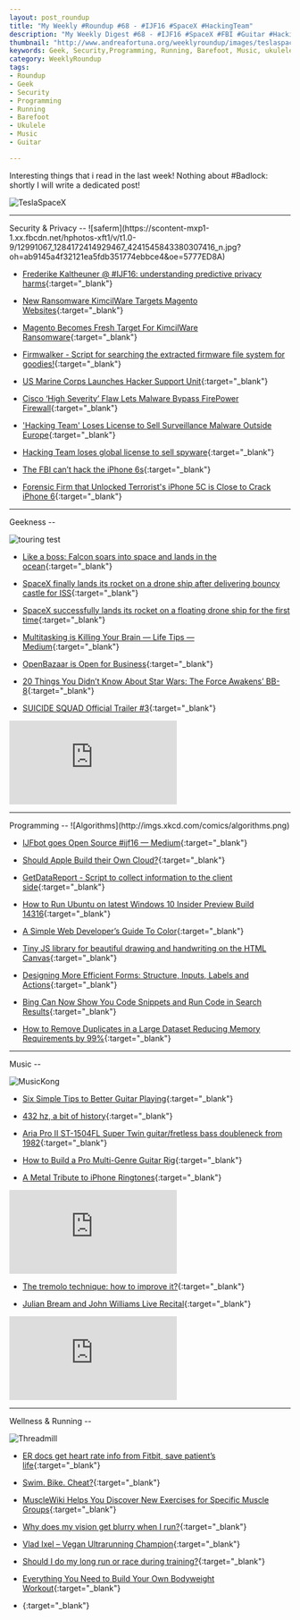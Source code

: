 ```yaml
---
layout: post_roundup
title: "My Weekly #Roundup #68 - #IJF16 #SpaceX #HackingTeam"
description: "My Weekly Digest #68 - #IJF16 #SpaceX #FBI #Guitar #HackingTeam"
thumbnail: "http://www.andreafortuna.org/weeklyroundup/images/teslaspacex.jpg"
keywords: Geek, Security,Programming, Running, Barefoot, Music, ukulele, transcription, guitar, hackingteam, tremolo, spacex, ijf16, ijf16bot, fbi, apple, ransomware
category: WeeklyRoundup
tags: 
- Roundup
- Geek
- Security
- Programming
- Running
- Barefoot
- Ukulele
- Music
- Guitar

---
```

Interesting things that i read in the last week! Nothing about #Badlock: shortly I will write a dedicated post! 

![TeslaSpaceX](http://www.andreafortuna.org/weeklyroundup/images/teslaspacex.jpg)
<!-- more -->
<hr/>
Security & Privacy
--
![saferm](https://scontent-mxp1-1.xx.fbcdn.net/hphotos-xft1/v/t1.0-9/12991067_1284172414929467_4241545843380307416_n.jpg?oh=ab9145a4f32121ea5fdb351774ebbce4&oe=5777ED8A)

- [Frederike Kaltheuner @ #IJF16: understanding predictive privacy harms](http://www.andreafortuna.org/security/2016/04/11/understanding-predictive-privacy-harms/){:target="_blank"}

- [New Ransomware KimcilWare Targets Magento Websites](http://threatpost.com/new-ransomware-kimcilware-targets-magento-websites/117124/){:target="_blank"}

- [Magento Becomes Fresh Target For KimcilWare Ransomware](https://packetstormsecurity.com/news/view/26492/Magento-Becomes-Fresh-Target-For-KimcilWare-Ransomware.html){:target="_blank"}

- [Firmwalker - Script for searching the extracted firmware file system for goodies!](http://www.kitploit.com/2016/03/firmwalker-script-for-searching.html){:target="_blank"}

- [US Marine Corps Launches Hacker Support Unit](https://packetstormsecurity.com/news/view/26490/US-Marine-Corps-Launches-Hacker-Support-Unit.html){:target="_blank"}

- [Cisco ‘High Severity’ Flaw Lets Malware Bypass FirePower Firewall](http://threatpost.com/cisco-high-severity-flaw-lets-malware-bypass-firepower-firewall/117165/){:target="_blank"}

- ['Hacking Team' Loses License to Sell Surveillance Malware Outside Europe](http://thehackernews.com/2016/04/hacking-team-loses-license-to-sell.html){:target="_blank"}

- [Hacking Team loses global license to sell spyware](https://nakedsecurity.sophos.com/2016/04/08/hacking-team-loses-global-license-to-sell-spyware/){:target="_blank"}

- [The FBI can’t hack the iPhone 6s](http://bgr.com/2016/04/07/iphone-6s-fbi-hack/){:target="_blank"}

- [Forensic Firm that Unlocked Terrorist's iPhone 5C is Close to Crack iPhone 6](http://thehackernews.com/2016/04/fbi-hack-iphone-6.html){:target="_blank"}


<hr/>
Geekness
--

![touring test](http://www.commitstrip.com/wp-content/uploads/2016/04/Strip-Test-Turing-inverse-650-finalenglish.jpg)

- [Like a boss: Falcon soars into space and lands in the ocean](http://arstechnica.com/science/2016/04/like-a-boss-falcon-soars-into-space-and-lands-in-the-ocean/){:target="_blank"}

- [SpaceX finally lands its rocket on a drone ship after delivering bouncy castle for ISS](http://thenextweb.com/insider/2016/04/08/spacex-just-landed-reusable-rocket-drone-ship/){:target="_blank"}

- [SpaceX successfully lands its rocket on a floating drone ship for the first time](http://recode.net/2016/04/08/spacex-successful-ocean-landing/){:target="_blank"}

- [Multitasking is Killing Your Brain — Life Tips — Medium](https://medium.com/life-tips/multitasking-is-killing-your-brain-79104e62e930){:target="_blank"}

- [OpenBazaar is Open for Business](https://blog.openbazaar.org/openbazaar-is-open-for-business/){:target="_blank"}

- [20 Things You Didn’t Know About Star Wars: The Force Awakens’ BB-8](http://feeds.wired.com/c/35185/f/661370/s/4eeb6f26/sc/28/l/0L0Swired0N0C20A160C0A40Cbb0E80Edata0Eattack0C/story01.htm){:target="_blank"}

- [SUICIDE SQUAD Official Trailer #3](https://www.geeksaresexy.net/2016/04/10/suicide-squad-official-trailer-3-video/){:target="_blank"}

<div class="video-container">
<iframe src="https://www.youtube.com/embed/HWvzhfI4SuM" frameborder="0" allowfullscreen></iframe>
</div>


<hr/>
Programming
--
![Algorithms](http://imgs.xkcd.com/comics/algorithms.png)

- [IJFbot goes Open Source #ijf16 — Medium](https://medium.com/@journalismfest/ijfbot-goes-open-source-ijf16-8f2783f70a43){:target="_blank"}
 
- [Should Apple Build their Own Cloud?](http://highscalability.com/blog/2016/3/30/should-apple-build-their-own-cloud.html){:target="_blank"}

- [GetDataReport - Script to collect information to the client side](http://www.kitploit.com/2016/04/getdatareport-script-to-collect.html){:target="_blank"}

- [How to Run Ubuntu on latest Windows 10 Insider Preview Build 14316](http://thehackernews.com/2016/04/how-to-run-ubuntu-on-windows-10.html){:target="_blank"}

- [A Simple Web Developer’s Guide To Color](https://www.smashingmagazine.com/2016/04/web-developer-guide-color/){:target="_blank"}

- [Tiny JS library for beautiful drawing and handwriting on the HTML Canvas](https://github.com/jakubfiala/atrament.js){:target="_blank"}

- [Designing More Efficient Forms: Structure, Inputs, Labels and Actions](https://uxplanet.org/designing-more-efficient-forms-structure-inputs-labels-and-actions-e3a47007114f?gi=9390d61bc9a9){:target="_blank"}

- [Bing Can Now Show You Code Snippets and Run Code in Search Results](http://lifehacker.com/bing-can-now-show-you-code-snippets-and-run-code-in-sea-1769848113){:target="_blank"}

- [How to Remove Duplicates in a Large Dataset Reducing Memory Requirements by 99%](http://highscalability.com/blog/2016/4/4/how-to-remove-duplicates-in-a-large-dataset-reducing-memory.html){:target="_blank"}

<hr/>
Music
--

![MusicKong](https://scontent-mxp1-1.xx.fbcdn.net/hphotos-xal1/v/t1.0-9/12512722_1111144445573944_7542108318655524856_n.jpg?oh=a0a83250e195d50ec71d237e11f17689&oe=57BE99DE)

- [Six Simple Tips to Better Guitar Playing](http://www.guitarworld.com/six-tips-better-guitar-playing/25475){:target="_blank"}

- [432 hz, a bit of history](http://www.classical-guitar-music.com/432-hz/432-hz-a-bit-of-history/){:target="_blank"}

- [Aria Pro II ST-1504FL Super Twin guitar/fretless bass doubleneck from 1982](http://guitarz.blogspot.com/2016/04/aria-pro-ii-st-1504fl-super-twin.html){:target="_blank"}

- [How to Build a Pro Multi-Genre Guitar Rig](http://www.guitarworld.com/gear-amplifiers-effects/how-build-pro-multi-genre-guitar-rig/28983){:target="_blank"}

- [A Metal Tribute to iPhone Ringtones](https://www.youtube.com/watch?v=QW2TfV20FXY){:target="_blank"}

<div class="video-container">
<iframe src="https://www.youtube.com/embed/QW2TfV20FXY" frameborder="0" allowfullscreen></iframe>
</div>


- [The tremolo technique: how to improve it?](http://www.andreafortuna.org/guitar/2016/04/14/tremolo-technique/){:target="_blank"}

- [Julian Bream and John Williams Live Recital](http://www.classical-guitar-music.com/ensemble/guitar-duo/video-julian-bream-john-williams-live-recital/){:target="_blank"}																									

<div class="video-container">
<iframe src="https://www.youtube.com/embed/T1i_2HYmJkA" frameborder="0" allowfullscreen></iframe>
</div>

<hr/>
Wellness & Running  
--

![Threadmill](http://media.giphy.com/media/dHNLqWgiRADuM/giphy.gif)

- [ER docs get heart rate info from Fitbit, save patient’s life](http://arstechnica.com/science/2016/04/er-docs-get-heart-rate-info-from-fitbit-save-patients-life/){:target="_blank"}

- [Swim. Bike. Cheat?](http://mobile.nytimes.com/2016/04/10/sports/julie-miller-ironman-triathlon-cheat.html){:target="_blank"}

- [MuscleWiki Helps You Discover New Exercises for Specific Muscle Groups](http://vitals.lifehacker.com/musclewiki-helps-you-discover-new-exercises-for-specifi-1766022441){:target="_blank"}

- [Why does my vision get blurry when I run?](http://www.runnersworld.co.uk/health/why-does-my-vision-get-blurry-when-i-run/14719.html){:target="_blank"}

- [Vlad Ixel – Vegan Ultrarunning Champion](http://borntokickarse.com/podcast/vlad-ixel-vegan-ultrarunning-champion/){:target="_blank"}

- [Should I do my long run or race during training?](http://www.runnersworld.co.uk/training/should-i-do-my-long-run-or-race-during-training/14732.html){:target="_blank"}

- [Everything You Need to Build Your Own Bodyweight Workout](http://vitals.lifehacker.com/everything-you-need-to-build-your-own-bodyweight-workou-1770226539){:target="_blank"}

- [](){:target="_blank"}





